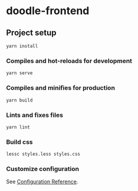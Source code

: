 # doodle-frontend

## Project setup
```
yarn install
```

### Compiles and hot-reloads for development
```
yarn serve
```

### Compiles and minifies for production
```
yarn build
```

### Lints and fixes files
```
yarn lint
```
### Build css
```
lessc styles.less styles.css
```


### Customize configuration
See [Configuration Reference](https://cli.vuejs.org/config/).
